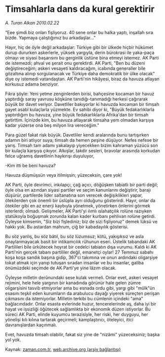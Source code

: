 # Timsahlarla dans da kural gerektirir

*A. Turan Alkan 2010.02.22*

<tr><td class="metin" colspan="2" style="padding-top: 20px; padding-left: 5px; ">"Eee şimdi biz onları fişliyoruz. 40 sene onlar bu halka yaptı, inşallah sıra bizde. Yapmaya çalıştığımız bu arkadaşlar..."</td></tr><tr><td class="metin" colspan="2" style="padding-top: 20px; padding-left: 5px; "><p>Hayır, hiç de öyle değil arkadaşlar: Türkiye gibi bir ülkede hiçbir hükümet durup dururken askerlerle, yüksek yargıyla, derin bürokrasi ile yaka-paça olmayı ve siyasi başarısını bu gerginlik üstüne bina etmeyi istemez. AK Parti de istemezdi; ahval ve şerait onu gerektirdi. AK Parti, "Ben bu düzeni değiştireceğim; askeri vesayeti kaldıracağım, icabında generaller bile gözaltına alınıp sorgulanacak ve Türkiye daha demokratik bir ülke olacak" diye oy istemedi vatandaştan. AK Parti'nin hikâyesi, biraz da havuza atlayan korkusuz adama benziyor.
<p>Fıkra şöyle: Yeni yetme zenginlerden birisi, bahçesine kocaman bir havuz yaptırdığı saray yavrusu köşküne tanıdığı-tanımadığı herkesi çağırarak büyük bir davet veriyor. Davetliler bakıyorlar ki havuzda kocaman bir timsah gayet asabî kulaçlarla yüzmekte. Ev sahibi diyor ki, "Büyük fedakarlıklarla yaptırdığım bu havuza, yine büyük fedakarlıklarla Afrika'dan bir timsah getirttim. İçinizde kim, bu havuza atlayarak timsaha yem olmadan karşıya kadar yüzerse ona beş milyon lira vereceğim."
<p>Para güzel fakat risk büyük. Davetliler kendi aralarında bunu tartışırken adamın biri atlıyor suya; timsah da hemen peşine düşüyor. Nefes nefese bir yarış. Timsah tam adamı yakalayıp yiyecekken bizim kahraman yüzücü son bir kulaçla karşıya çıkıyor. Alkışlar, takdir sesleri, bravolar arasında korkudan felce uğramış davetlinin haykırışı duyuluyor,
<p>-Kim itti be beni havuza?
<p>Havuza düşmüşsün veya itilmişsin; yüzeceksin, çare yok!
<p>AK Parti, öyle devrimci, inkılapçı, çağ açıcı, döğüşken tabiatlı bir parti değil; öyle olsa en azından siyasi partiler ve seçim kanunlarını değiştirir, barajı düşürür, partilerde lider saltanatına son verecek değişiklikleri yapar, ötekilerden çok önemli bir üslûpla ayrı olduğunu gösterirdi. Hayır, onlar da ötekiler gibi en az enerji kaybıyla yönetmek, yönetirken önlerini görmek isterlerdi; olmadı. Gelişmeler, AK Parti'yi ılımlı ıslahatçılık rolüne razıyken statükoyla boğuşmak zorunda kalan kader kurbanı pehlivan rolüne getirdi. Öyleyse kimsenin, "Siz bizi fişlediniz; biz de sizi fişliyoruz" demek lüksü ve hakkı yok. Bu astardan mahrum, çiğ bir kabadayılık gösterisi.
<p>Bu söz yanlış, bu söz bâtıl, bu söz lüzumsuz; kötü, yakışıksız ve asla onaylanmayacak basit bir intikamcılık rûhunun eseri. Üstelik tabandaki AK Partilileri bile ürkütecek hoyrat bir cedelci tabiatın dışa vurumu. Kaldı ki AK Parti'nin gerçek tabanı partililer değil, emanetçi oylar! 27 Temmuz sabahı koşa koşa sandık başına gidip, 367'ci takımına ve onun ardındaki oligarşiye tokat atmak için yanıp tutuşan sıradan insanlar ve bu insanlar, galiba önümüzdeki seçimde de AK Parti'ye yine lâzım olacak.
<p>Öyleyse milletin derûnundaki sese kulak vermeli. Onlar evet, askeri vesayet rejimini, hele hele yargının bir kanadında görünür hale gelen zümre oligarşisini tasvib etmiyorlar ama bu esnada ordu gibi, yargı gibi "mülk"ün esasını teşkil eden kurumların da arabulucu dayağı yiyerek süreçten perişan çıkmasını da istemiyorlar. Milletin terkibi bu cümlenin içindeki "ama" bağlacındadır. Onlar esasta evlerinde huzur, tencerelerinde aş, daha iyi bir hayat ve işsizliği öğütecek sağlamlıkta bir ekonomik düzen istiyorlar. Bu süreci AK Parti, elinde kuyumcu terazisiyle, her riski, her duyguyu, her yönelişi kılı kılına tartarak geçirmeli; kamplaştırıcı, öteleyici, itici davranışlardan kaçınmalı.
<p>Evet, havuzda timsah olabilir, fakat siz yine de "nizâmi" yüzeceksiniz; başka yol yok. <br/></p></p></p></p></p></p></p></p></p></td></tr>

Kaynak: [zaman.com.tr](http://zaman.com.tr/yazar.do?yazino=954124), [web.archive.org (arşiv bağlantısı)](http://web.archive.org/web/20100227052448/http://www.zaman.com.tr:80/yazar.do?yazino=954124)
